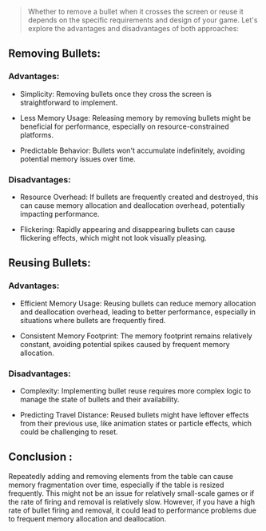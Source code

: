 > Whether to remove a bullet when it crosses the screen or reuse 
it depends on the specific requirements and design of your game. 
Let's explore the advantages and disadvantages of both approaches:

## Removing Bullets:

### Advantages:

+ Simplicity: Removing bullets once they cross the screen is straightforward to implement.

+ Less Memory Usage: 
Releasing memory by removing bullets might be beneficial for performance, especially on resource-constrained platforms.

+ Predictable Behavior:
 Bullets won't accumulate indefinitely, avoiding potential memory issues over time.

### Disadvantages:

+ Resource Overhead: 
If bullets are frequently created and destroyed, this can cause memory allocation and deallocation overhead, potentially impacting performance.

+ Flickering: 
Rapidly appearing and disappearing bullets can cause flickering effects, which might not look visually pleasing.

## Reusing Bullets:

### Advantages:

+ Efficient Memory Usage:  Reusing bullets can reduce memory allocation and deallocation overhead, leading to better performance, especially in situations where bullets are frequently fired.

+ Consistent Memory Footprint: The memory footprint remains relatively constant, avoiding potential spikes caused by frequent memory allocation.

### Disadvantages:

+ Complexity:
 Implementing bullet reuse requires more complex logic to manage the state of bullets and their availability.

+ Predicting Travel Distance: Reused bullets might have leftover effects from their previous use, like animation states or particle effects, which could be challenging to reset. 

## Conclusion :

Repeatedly adding and removing elements from the table can cause
memory fragmentation over time, especially if the table is resized
frequently. This might not be an issue for relatively small-scale games
or if the rate of firing and removal is relatively slow.
However, if you have a high rate of bullet firing and removal,
it could lead to performance problems due to frequent memory allocation
and deallocation.

